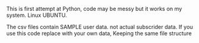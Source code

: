 This is first attempt at Python, code may be messy but it works on
my system. Linux UBUNTU.

The csv files contain SAMPLE user data. not actual subscrider
data.
If you use this code replace with your own data,
Keeping the same file structure